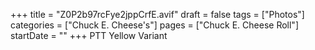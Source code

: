 +++
title = "Z0P2b97rcFye2jppCrfE.avif"
draft = false
tags = ["Photos"]
categories = ["Chuck E. Cheese's"]
pages = ["Chuck E. Cheese Roll"]
startDate = ""
+++
PTT Yellow Variant
